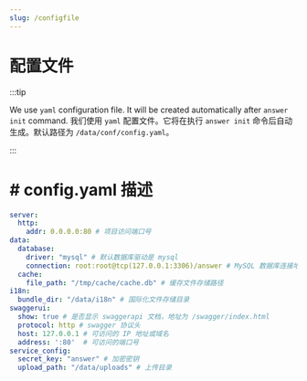 ```yaml
---
slug: /configfile
---
```


#  配置文件

:::tip

We use `yaml` configuration file. It will be created automatically after `answer init` command. 我们使用 `yaml` 配置文件。它将在执行 `answer init` 命令后自动生成。默认路径为 `/data/conf/config.yaml`。

:::

# # config.yaml 描述

```yaml title="/data/conf/config.yaml"
server:
  http:
    addr: 0.0.0.0:80 # 项目访问端口号
data:
  database:
    driver: "mysql" # 默认数据库驱动是 mysql
    connection: root:root@tcp(127.0.0.1:3306)/answer # MySQL 数据库连接地址
  cache:
    file_path: "/tmp/cache/cache.db" # 缓存文件存储路径
i18n:
  bundle_dir: "/data/i18n" # 国际化文件存储目录
swaggerui:
  show: true # 是否显示 swaggerapi 文档，地址为 /swagger/index.html
  protocol: http # swagger 协议头
  host: 127.0.0.1 # 可访问的 IP 地址或域名
  address: ':80'  # 可访问的端口号
service_config:
  secret_key: "answer" # 加密密钥
  upload_path: "/data/uploads" # 上传目录

```

